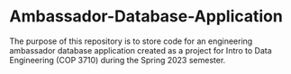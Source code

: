 # Ambassador-Database-Application
The purpose of this repository is to store code for an engineering ambassador database application created as a project for Intro to Data Engineering (COP 3710) during the Spring 2023 semester.
